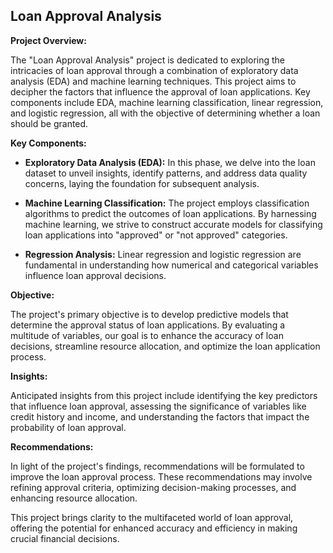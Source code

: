 ## Loan Approval Analysis

**Project Overview:**

The "Loan Approval Analysis" project is dedicated to exploring the intricacies of loan approval through a combination of exploratory data analysis (EDA) and machine learning techniques. This project aims to decipher the factors that influence the approval of loan applications. Key components include EDA, machine learning classification, linear regression, and logistic regression, all with the objective of determining whether a loan should be granted.

**Key Components:**

- **Exploratory Data Analysis (EDA):** In this phase, we delve into the loan dataset to unveil insights, identify patterns, and address data quality concerns, laying the foundation for subsequent analysis.

- **Machine Learning Classification:** The project employs classification algorithms to predict the outcomes of loan applications. By harnessing machine learning, we strive to construct accurate models for classifying loan applications into "approved" or "not approved" categories.

- **Regression Analysis:** Linear regression and logistic regression are fundamental in understanding how numerical and categorical variables influence loan approval decisions.

**Objective:**

The project's primary objective is to develop predictive models that determine the approval status of loan applications. By evaluating a multitude of variables, our goal is to enhance the accuracy of loan decisions, streamline resource allocation, and optimize the loan application process.

**Insights:**

Anticipated insights from this project include identifying the key predictors that influence loan approval, assessing the significance of variables like credit history and income, and understanding the factors that impact the probability of loan approval.

**Recommendations:**

In light of the project's findings, recommendations will be formulated to improve the loan approval process. These recommendations may involve refining approval criteria, optimizing decision-making processes, and enhancing resource allocation.

This project brings clarity to the multifaceted world of loan approval, offering the potential for enhanced accuracy and efficiency in making crucial financial decisions.
